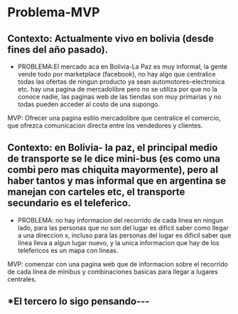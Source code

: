 # Problema-MVP
Contexto: Actualmente vivo en bolivia (desde fines del año pasado).
--------------------------------------------------------------------

* PROBLEMA:El mercado aca en Bolivia-La Paz es muy informal, la gente vende todo por marketplace (facebook), no hay algo que centralice todas las ofertas de ningun producto ya sean automotores-electronica etc. hay una pagina de mercadolibre pero no se utiliza por que no la conoce nadie, las paginas web de las tiendas son muy primarias y no todas pueden acceder al costo de una supongo. 

 MVP: Ofrecer una pagina estilo mercadolibre que centralice el comercio, que ofrezca comunicacion directa entre los vendedores y clientes.

Contexto: en Bolivia- la paz, el principal medio de transporte se le dice mini-bus  (es como una combi pero mas chiquita mayormente), pero al haber tantos y mas informal que en argentina se manejan con carteles etc, el transporte secundario es el teleferico.
  -------------------------------------------------------------------------------------------------------------------------------------------
 * PROBLEMA: no hay informacion del recorrido de cada linea en ningun lado, para las personas que no son del lugar es dificil saber como llegar a una direccion x, incluso para las personas del lugar es dificil saber que linea lleva a algun lugar nuevo, y la unica informacion que hay de los telefericos es un mapa con lineas. 
 
 MVP: comenzar con una pagina web que de informacion sobre el recorrido de cada linea de minibus y combinaciones basicas para llegar a lugares centrales.
 
 
 *El tercero lo sigo pensando---
 -------------------------------------
